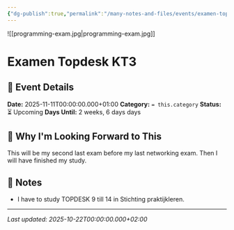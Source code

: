 ```yaml
---
{"dg-publish":true,"permalink":"/many-notes-and-files/events/examen-topdesk-kt-3/","tags":["event","education"],"noteIcon":"","created":"2025-10-04T21:55:29.870+02:00","updated":"2025-10-14T16:17:01.142+02:00"}
---
```



![[programming-exam.jpg\|programming-exam.jpg]]


# Examen Topdesk KT3

## 📅 Event Details

**Date:** 2025-11-11T00:00:00.000+01:00 **Category:** `= this.category` **Status:** ⏳ Upcoming **Days Until:** 2 weeks, 6 days days

## 🎯 Why I'm Looking Forward to This

This will be my second last exam before my last networking exam. Then I will have finished my study. 

## 📝 Notes

- I have to study TOPDESK 9 till 14 in Stichting praktijkleren. 
---

_Last updated: 2025-10-22T00:00:00.000+02:00_
